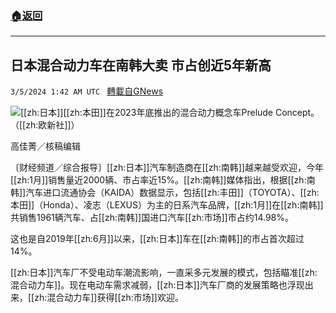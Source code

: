 ###  [:house:返回](README.md)
---


## 日本混合动力车在南韩大卖 市占创近5年新高
`3/5/2024 1:42 AM UTC ` [轉載自GNews](https://gnews.org/articles/2365554)

![](https://img.ltn.com.tw/Upload/business/page/800/2024/03/05/phpWSrlxl.jpg "")[[zh:日本]][[zh:本田]]在2023年底推出的混合动力概念车Prelude Concept。（[[zh:欧新社]]）

高佳菁／核稿编辑

〔财经频道／综合报导〕[[zh:日本]]汽车制造商在[[zh:南韩]]越来越受欢迎，今年[[zh:1月]]销售量近2000辆、市占率近15%。[[zh:南韩]]媒体指出，根据[[zh:南韩]]汽车进口流通协会（KAIDA）数据显示，包括[[zh:丰田]]（TOYOTA）、[[zh:本田]]（Honda）、凌志（LEXUS）为主的日系汽车品牌，[[zh:1月]]在[[zh:南韩]]共销售1961辆汽车、占[[zh:南韩]]国进口汽车[[zh:市场]]市占约14.98%。

这也是自2019年[[zh:6月]]以来，[[zh:日本]]车在[[zh:南韩]]的市占首次超过14%。

[[zh:日本]]汽车厂不受电动车潮流影响，一直采多元发展的模式，包括瞄准[[zh:混合动力车]]。现在电动车需求减弱，[[zh:日本]]汽车厂商的发展策略也浮现出来，[[zh:混合动力车]]获得[[zh:市场]]欢迎。
